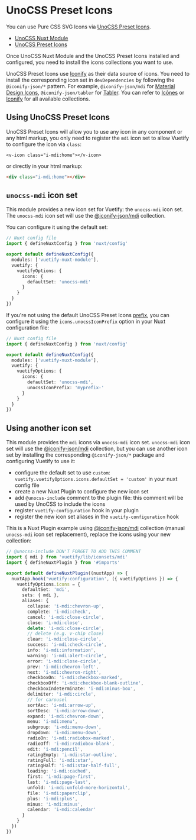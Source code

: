 # UnoCSS Preset Icons

You can use Pure CSS SVG Icons via [UnoCSS Preset Icons](https://unocss.dev/presets/icons).
- [UnoCSS Nuxt Module](https://unocss.dev/integrations/nuxt)
- [UnoCSS Preset Icons](https://unocss.dev/presets/icons)

Once UnoCSS Nuxt Module and the UnoCSS Preset Icons installed and configured, you need to install the icons collections you want to use.

UnoCSS Preset Icons use [Iconify](https://iconify.design/) as their data source of icons. You need to install the corresponding icon set in `devDependencies` by following the `@iconify-json/*` pattern. For example, `@iconify-json/mdi` for [Material Design Icons](https://materialdesignicons.com/), `@iconify-json/tabler` for [Tabler](https://tabler-icons.io/). You can refer to [Icônes](https://icones.js.org/) or [Iconify](https://icon-sets.iconify.design/) for all available collections.

## Using UnoCSS Preset Icons

UnoCSS Preset Icons will allow you to use any icon in any component or any html markup, you only need to register the `mdi` icon set to allow Vuetify to configure the icon via `class`:
```vue
<v-icon class="i-mdi:home"></v-icon>
```

or directly in your html markup:

```html
<div class="i-mdi:home"></div>
```

## `unocss-mdi` icon set

This module provides a new icon set for Vuetify: the `unocss-mdi` icon set. The `unocss-mdi` icon set will use the [@iconify-json/mdi](https://icon-sets.iconify.design/mdi/) collection.

You can configure it using the default set:
```ts
// Nuxt config file
import { defineNuxtConfig } from 'nuxt/config'

export default defineNuxtConfig({
  modules: ['vuetify-nuxt-module'],
  vuetify: {
    vuetifyOptions: {
      icons: {
        defaultSet: 'unocss-mdi'
      }
    }
  }
})
```

If you're not using the default UnoCSS Preset Icons [prefix](https://unocss.dev/presets/icons#prefix), you can configure it using the `icons.unocssIconPrefix` option in your Nuxt configuration file:
```ts
// Nuxt config file
import { defineNuxtConfig } from 'nuxt/config'

export default defineNuxtConfig({
  modules: ['vuetify-nuxt-module'],
  vuetify: {
    vuetifyOptions: {
      icons: {
        defaultSet: 'unocss-mdi',
        unocssIconPrefix: 'myprefix-'
      }
    }
  }
})
```

## Using another icon set

This module provides the `mdi` icons via `unocss-mdi` icon set. `unocss-mdi` icon set will use the [@iconify-json/mdi](https://icon-sets.iconify.design/mdi/) collection, but you can use another icon set by installing the corresponding `@iconify-json/*` package and configuring Vuetify to use it:
- configure the default set to use `custom`: `vuetify.vuetifyOptions.icons.defaultSet = 'custom'` in your nuxt config file
- create a new Nuxt Plugin to configure the new icon set
- add `@unocss-include` comment to the plugin file: this comment will be used by UnoCSS to include the icons
- register `vuetify-configuration` hook in your plugin
- register the new icon set aliases in the `vuetify-configuration` hook

This is a Nuxt Plugin example using [@iconify-json/mdi](https://icon-sets.iconify.design/mdi/) collection (manual `unocss-mdi` icon set replacement), replace the icons using your new collection:
```ts
// @unocss-include DON'T FORGET TO ADD THIS COMMENT
import { mdi } from 'vuetify/lib/iconsets/mdi'
import { defineNuxtPlugin } from '#imports'

export default defineNuxtPlugin((nuxtApp) => {
  nuxtApp.hook('vuetify:configuration', ({ vuetifyOptions }) => {
    vuetifyOptions.icons = {
      defaultSet: 'mdi',
      sets: { mdi },
      aliases: {
        collapse: 'i-mdi:chevron-up',
        complete: 'i-mdi:check',
        cancel: 'i-mdi:close-circle',
        close: 'i-mdi:close',
        delete: 'i-mdi:close-circle',
        // delete (e.g. v-chip close)
        clear: 'i-mdi:close-circle',
        success: 'i-mdi:check-circle',
        info: 'i-mdi:information',
        warning: 'i-mdi:alert-circle',
        error: 'i-mdi:close-circle',
        prev: 'i-mdi:chevron-left',
        next: 'i-mdi:chevron-right',
        checkboxOn: 'i-mdi:checkbox-marked',
        checkboxOff: 'i-mdi:checkbox-blank-outline',
        checkboxIndeterminate: 'i-mdi:minus-box',
        delimiter: 'i-mdi:circle',
        // for carousel
        sortAsc: 'i-mdi:arrow-up',
        sortDesc: 'i-mdi:arrow-down',
        expand: 'i-mdi:chevron-down',
        menu: 'i-mdi:menu',
        subgroup: 'i-mdi:menu-down',
        dropdown: 'i-mdi:menu-down',
        radioOn: 'i-mdi:radiobox-marked',
        radioOff: 'i-mdi:radiobox-blank',
        edit: 'i-mdi:pencil',
        ratingEmpty: 'i-mdi:star-outline',
        ratingFull: 'i-mdi:star',
        ratingHalf: 'i-mdi:star-half-full',
        loading: 'i-mdi:cached',
        first: 'i-mdi:page-first',
        last: 'i-mdi:page-last',
        unfold: 'i-mdi:unfold-more-horizontal',
        file: 'i-mdi:paperclip',
        plus: 'i-mdi:plus',
        minus: 'i-mdi:minus',
        calendar: 'i-mdi:calendar'
      }
    }
  })
})
```
